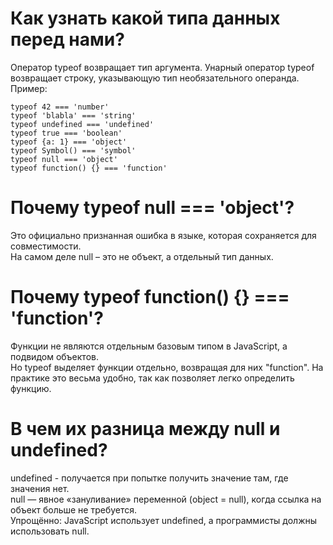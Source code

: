 # <a id="typeof" />Как узнать какой типа данных перед нами?
<a name="typeof"></a> 

  Оператор typeof возвращает тип аргумента. Унарный оператор typeof возвращает строку, указывающую тип необязательного
  операнда. Пример:

  ```JS
  typeof 42 === 'number'
  typeof 'blabla' === 'string'
  typeof undefined === 'undefined'
  typeof true === 'boolean'
  typeof {a: 1} === 'object'
  typeof Symbol() === 'symbol'
  typeof null === 'object'
  typeof function() {} === 'function'
  ```
# <a id="typeofnull" />Почему typeof null === 'object'?
 Это официально признанная ошибка в языке, которая сохраняется для совместимости.   
 На самом деле null – это не объект, а отдельный тип данных.


# <a id="typeoffunc" />Почему typeof function() {} === 'function'?

Функции не являются отдельным базовым типом в JavaScript, а подвидом объектов.     
Но typeof выделяет функции отдельно, возвращая для них "function". На практике это весьма удобно, так как позволяет легко определить функцию.

# <a id="null-undefined" />В чем их разница между null и undefined?

undefined - получается при попытке получить значение там, где значения нет.    
null — явное «зануливание» переменной (object = null), когда ссылка на объект больше не требуется.   
Упрощённо: JavaScript использует undefined, а программисты должны использовать null.

